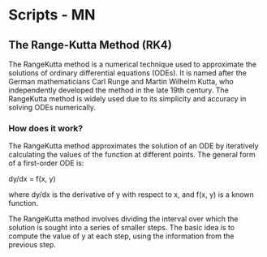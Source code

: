# Scripts - MN

## The Range-Kutta Method (RK4)

The RangeKutta method is a numerical technique used to approximate the solutions of ordinary differential equations (ODEs). It is named after the German mathematicians Carl Runge and Martin Wilhelm Kutta, who independently developed the method in the late 19th century. The RangeKutta method is widely used due to its simplicity and accuracy in solving ODEs numerically.

### How does it work?

The RangeKutta method approximates the solution of an ODE by iteratively calculating the values of the function at different points. The general form of a first-order ODE is:

dy/dx = f(x, y)

where dy/dx is the derivative of y with respect to x, and f(x, y) is a known function.

The RangeKutta method involves dividing the interval over which the solution is sought into a series of smaller steps. The basic idea is to compute the value of y at each step, using the information from the previous step.